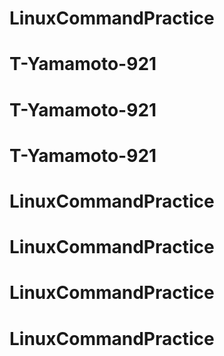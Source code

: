 # LinuxCommandPractice
# T-Yamamoto-921
# T-Yamamoto-921
# T-Yamamoto-921
# LinuxCommandPractice
# LinuxCommandPractice
# LinuxCommandPractice
# LinuxCommandPractice
